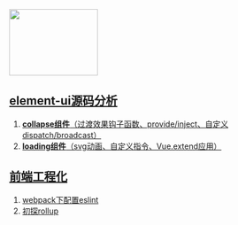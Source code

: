 <img src="http://element.eleme.io/static/component.bd3411b.png" width="160" height="120"/>

## [element-ui源码分析](https://github.com/jvsheng/blog/labels/element-ui%E6%BA%90%E7%A0%81%E5%88%86%E6%9E%90)

1. [**collapse组件**（过渡效果钩子函数、provide/inject、自定义dispatch/broadcast）](https://github.com/jvsheng/blog/issues/1)
2. [**loading组件**（svg动画、自定义指令、Vue.extend应用）](https://github.com/jvsheng/blog/issues/2)

## [前端工程化](https://github.com/jvsheng/blog/labels/%E5%89%8D%E7%AB%AF%E5%B7%A5%E7%A8%8B%E5%8C%96)

1. [webpack下配置eslint]()
2. [初探rollup]()
